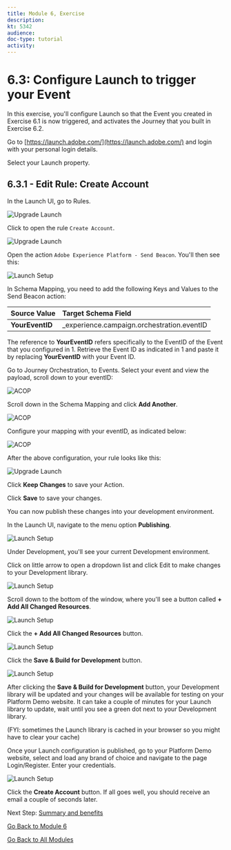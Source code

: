 ```yaml
---
title: Module 6, Exercise
description: 
kt: 5342
audience: 
doc-type: tutorial
activity: 
---
```


# 6.3: Configure Launch to trigger your Event

In this exercise, you'll configure Launch so that the Event you created in Exercise 6.1 is now triggered, and activates the Journey that you built in Exercise 6.2.

Go to [https://launch.adobe.com/](https://launch.adobe.com/) and login with your personal login details.

Select your Launch property.

## 6.3.1 - Edit Rule: Create Account

In the Launch UI, go to Rules.

![Upgrade Launch](./images/rules.png)

Click to open the rule `Create Account`.

![Upgrade Launch](./images/newrulecracc.png)

Open the action `Adobe Experience Platform - Send Beacon`. You'll then see this:

![Launch Setup](./images/beaconconfig.png)

In Schema Mapping, you need to add the following Keys and Values to the Send Beacon action:

| Source Value                 | Target Schema Field               |
|:-------------------------------------------| :------------------ |
|**YourEventID**|_experience.campaign.orchestration.eventID|

The reference to **YourEventID** refers specifically to the EventID of the Event that you configured in 1. Retrieve the Event ID as indicated in 1 and paste it by replacing **YourEventID** with your Event ID.

Go to Journey Orchestration, to Events. Select your event and view the payload, scroll down to your eventID:

![ACOP](./images/payloadeventID.png)

Scroll down in the Schema Mapping and click **Add Another**.

![ACOP](./images/payloadeventID1.png)

Configure your mapping with your eventID, as indicated below:

![ACOP](./images/payloadeventID2.png)

After the above configuration, your rule looks like this:

![Upgrade Launch](./images/cracc_ok.png)

Click **Keep Changes** to save your Action.

Click **Save** to save your changes.

You can now publish these changes into your development environment.

In the Launch UI, navigate to the menu option **Publishing**.

![Launch Setup](./images/publ.png)

Under Development, you'll see your current Development environment.

Click on little arrow to open a dropdown list and click Edit to make changes to your Development library.

![Launch Setup](./images/editv1.png)

Scroll down to the bottom of the window, where you'll see a button called **+ Add All Changed Resources**.

![Launch Setup](./images/addch.png)

Click the **+ Add All Changed Resources** button.

![Launch Setup](./images/addallchanged.png)

Click the **Save & Build for Development** button.

![Launch Setup](./images/savebuild.png)

After clicking the **Save & Build for Development** button, your Development library will be updated and your changes will be available for testing on your Platform Demo website. It can take a couple of minutes for your Launch library to update, wait until you see a green dot next to your Development library.

(FYI: sometimes the Launch library is cached in your browser so you might have to clear your cache)

Once your Launch configuration is published, go to your Platform Demo website, select and load any brand of choice and navigate to the page Login/Register.
Enter your credentials.

![Launch Setup](./images/lb_register_dtl.png)

Click the **Create Account** button. If all goes well, you should receive an email a couple of seconds later.

Next Step: [Summary and benefits](./summary.md)

[Go Back to Module 6](./journey-orchestration-create-account.md)

[Go Back to All Modules](../../overview.md)

